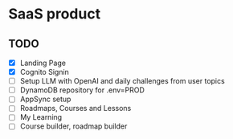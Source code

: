 # SaaS product

## TODO

- [x] Landing Page
- [x] Cognito Signin
- [ ] Setup LLM with OpenAI and daily challenges from user topics
- [ ] DynamoDB repository for .env=PROD
- [ ] AppSync setup
- [ ] Roadmaps, Courses and Lessons
- [ ] My Learning
- [ ] Course builder, roadmap builder